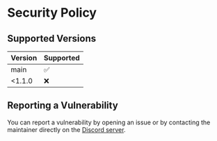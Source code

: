 # Security Policy

## Supported Versions


| Version | Supported          |
|---------|--------------------|
| main    | :white_check_mark: |
| <1.1.0  | :x:                |

## Reporting a Vulnerability

You can report a vulnerability by opening an issue or by contacting the maintainer directly on the [Discord server](https://mrrobot.app/discord).